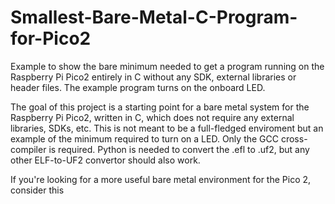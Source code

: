 # Smallest-Bare-Metal-C-Program-for-Pico2
Example to show the bare minimum needed to get a program running on the Raspberry Pi Pico2 entirely in C without any SDK, external libraries or header files.  The example program turns on the onboard LED.

The goal of this project is a starting point for a bare metal system for the Raspberry Pi Pico2, written in C, which does not require any external libraries, SDKs, etc.  This is not meant to be a full-fledged enviroment but an example of the minimum required to turn on a LED. Only the GCC cross-compiler is required.  Python is needed to convert the .efl to .uf2, but any other ELF-to-UF2 convertor should also work.

If you're looking for a more useful bare metal environment for the Pico 2, consider this
